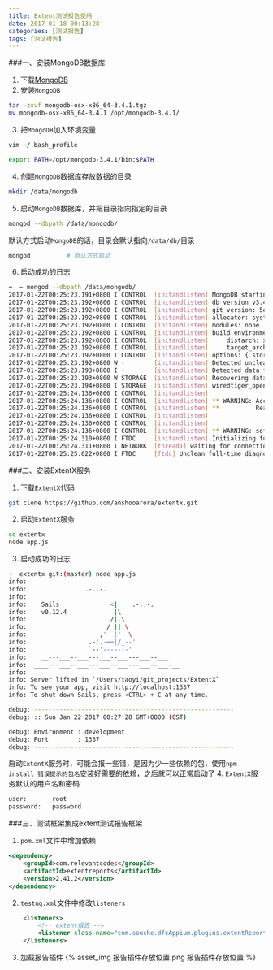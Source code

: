 ```yaml
---
title: Extent测试报告使用
date: 2017-01-18 00:13:28
categories: [测试报告]
tags: [测试报告]
---
```


###一、安装MongoDB数据库
1. 下载[MongoDB](https://fastdl.mongodb.org/osx/mongodb-osx-x86_64-3.4.1.tgz)
2. 安装``MongoDB``
```bash
tar -zxvf mongodb-osx-x86_64-3.4.1.tgz
mv mongodb-osx-x86_64-3.4.1 /opt/mongodb-3.4.1/
```

<!--more-->

3. 把``MongoDB``加入环境变量
```bash
vim ~/.bash_profile
```
```bash
export PATH=/opt/mongodb-3.4.1/bin:$PATH
```
4. 创建``MongoDB``数据库存放数据的目录
```bash
mkdir /data/mongodb
```
5. 启动``MongoDB``数据库，并把目录指向指定的目录
```bash
mongod --dbpath /data/mongodb/
```
默认方式启动``MongoDB``的话，目录会默认指向``/data/db/``目录
```bash
mongod          # 默认方式启动
```
6. 启动成功的日志
```bash
➜  ~ mongod --dbpath /data/mongodb/
2017-01-22T00:25:23.191+0800 I CONTROL  [initandlisten] MongoDB starting : pid=2411 port=27017 dbpath=/data/mongodb/ 64-bit host=TaoYi-Mac.local
2017-01-22T00:25:23.192+0800 I CONTROL  [initandlisten] db version v3.4.1
2017-01-22T00:25:23.192+0800 I CONTROL  [initandlisten] git version: 5e103c4f5583e2566a45d740225dc250baacfbd7
2017-01-22T00:25:23.192+0800 I CONTROL  [initandlisten] allocator: system
2017-01-22T00:25:23.192+0800 I CONTROL  [initandlisten] modules: none
2017-01-22T00:25:23.192+0800 I CONTROL  [initandlisten] build environment:
2017-01-22T00:25:23.192+0800 I CONTROL  [initandlisten]     distarch: x86_64
2017-01-22T00:25:23.192+0800 I CONTROL  [initandlisten]     target_arch: x86_64
2017-01-22T00:25:23.192+0800 I CONTROL  [initandlisten] options: { storage: { dbPath: "/data/mongodb/" } }
2017-01-22T00:25:23.192+0800 W -        [initandlisten] Detected unclean shutdown - /data/mongodb/mongod.lock is not empty.
2017-01-22T00:25:23.193+0800 I -        [initandlisten] Detected data files in /data/mongodb/ created by the 'wiredTiger' storage engine, so setting the active storage engine to 'wiredTiger'.
2017-01-22T00:25:23.193+0800 W STORAGE  [initandlisten] Recovering data from the last clean checkpoint.
2017-01-22T00:25:23.194+0800 I STORAGE  [initandlisten] wiredtiger_open config: create,cache_size=3584M,session_max=20000,eviction=(threads_max=4),config_base=false,statistics=(fast),log=(enabled=true,archive=true,path=journal,compressor=snappy),file_manager=(close_idle_time=100000),checkpoint=(wait=60,log_size=2GB),statistics_log=(wait=0),
2017-01-22T00:25:24.136+0800 I CONTROL  [initandlisten] 
2017-01-22T00:25:24.136+0800 I CONTROL  [initandlisten] ** WARNING: Access control is not enabled for the database.
2017-01-22T00:25:24.136+0800 I CONTROL  [initandlisten] **          Read and write access to data and configuration is unrestricted.
2017-01-22T00:25:24.136+0800 I CONTROL  [initandlisten] 
2017-01-22T00:25:24.136+0800 I CONTROL  [initandlisten] 
2017-01-22T00:25:24.136+0800 I CONTROL  [initandlisten] ** WARNING: soft rlimits too low. Number of files is 256, should be at least 1000
2017-01-22T00:25:24.310+0800 I FTDC     [initandlisten] Initializing full-time diagnostic data capture with directory '/data/mongodb/diagnostic.data'
2017-01-22T00:25:24.311+0800 I NETWORK  [thread1] waiting for connections on port 27017
2017-01-22T00:25:25.022+0800 I FTDC     [ftdc] Unclean full-time diagnostic data capture shutdown detected, found interim file, some metrics may have been lost. OK
```

###二、安装ExtentX服务
1. 下载``ExtentX``代码
```bash
git clone https://github.com/anshooarora/extentx.git
```
2. 启动``ExtentX``服务
```bash
cd extentx
node app.js
```
3. 启动成功的日志
```bash
➜  extentx git:(master) node app.js 
info: 
info:                .-..-.
info: 
info:    Sails              <|    .-..-.
info:    v0.12.4             |\
info:                       /|.\
info:                      / || \
info:                    ,'  |'  \
info:                 .-'.-==|/_--'
info:                 `--'-------' 
info:    __---___--___---___--___---___--___
info:  ____---___--___---___--___---___--___-__
info: 
info: Server lifted in `/Users/taoyi/git_projects/ExtentX`
info: To see your app, visit http://localhost:1337
info: To shut down Sails, press <CTRL> + C at any time.

debug: -------------------------------------------------------
debug: :: Sun Jan 22 2017 00:27:28 GMT+0800 (CST)

debug: Environment : development
debug: Port        : 1337
debug: -------------------------------------------------------
```
启动``ExtentX``服务时，可能会报一些错，是因为少一些依赖的包，使用``npm install 错误提示的包名``安装好需要的依赖，之后就可以正常启动了
4. ``ExtentX``服务默认的用户名和密码
```bash
user:       root
password:   password
```

###三、测试框架集成extent测试报告框架
1. ``pom.xml``文件中增加依赖
```xml
<dependency>
    <groupId>com.relevantcodes</groupId>
    <artifactId>extentreports</artifactId>
    <version>2.41.2</version>
</dependency>
```
2. ``testng.xml``文件中修改``listeners``
```xml
    <listeners>
        <!-- extent报告 -->
        <listener class-name="com.souche.dfcAppium.plugins.extentReporter.ExtentTestNGITestListener" />
    </listeners>
```
3. 加载报告插件
{% asset_img 报告插件存放位置.png 报告插件存放位置 %}
